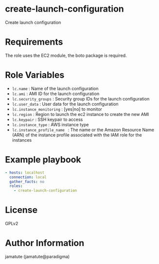 # create-launch-configuration

Create launch configuration

# Requirements

The role uses the EC2 module, the boto package is required.

# Role Variables

* `lc.name`                   : Name of the launch configuration
* `lc.ami`                    : AMI ID for the launch configuration
* `lc.security_groups`        : Security group IDs for the launch configuration
* `lc.user_data`              : User data for the launch configuration
* `lc.instance_monitoring`    : [yes|no] to monitor
* `lc.region`                 : Region to launch the ec2 instance to create the new AMI
* `lc.keypair`                : SSH keypair to access
* `lc.instance_type`          : AWS instance type
* `lc.instance_profile_name ` : The name or the Amazon Resource Name (ARN) of the instance profile associated with the IAM role for the instances

# Example playbook

```yaml
- hosts: localhost
  connection: local
  gather_facts: no
  roles:
    - create-launch-configuration
```

# License

GPLv2

# Author Information
jamatute (jamatute@paradigma)

